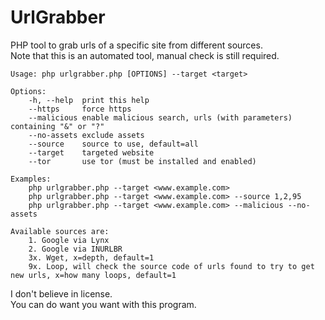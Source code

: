 # UrlGrabber
PHP tool to grab urls of a specific site from different sources.  
Note that this is an automated tool, manual check is still required.  

```
Usage: php urlgrabber.php [OPTIONS] --target <target>

Options:
	-h, --help	print this help
	--https		force https
	--malicious	enable malicious search, urls (with parameters) containing "&" or "?"
	--no-assets	exclude assets
	--source	source to use, default=all
	--target	targeted website
	--tor		use tor (must be installed and enabled)

Examples:
	php urlgrabber.php --target <www.example.com>
	php urlgrabber.php --target <www.example.com> --source 1,2,95
	php urlgrabber.php --target <www.example.com> --malicious --no-assets
	
Available sources are:
	1. Google via Lynx
	2. Google via INURLBR
	3x. Wget, x=depth, default=1
	9x. Loop, will check the source code of urls found to try to get new urls, x=how many loops, default=1
```

I don't believe in license.  
You can do want you want with this program.  
